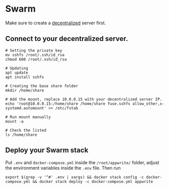 # Swarm

Make sure to create a [decentralized](../decentralized) server first.

## Connect to your decentralized server.

```shell
# Setting the private key
mv sshfs /root/.ssh/id_rsa
chmod 600 /root/.ssh/id_rsa

# Updating
apt update
apt install sshfs

# Creating the base share folder
mkdir /home/share

# Add the mount, replace 10.0.0.15 with your decentralized server IP.
echo 'root@10.0.0.15:/home/share /home/share fuse.sshfs allow_other,x-systemd.automount' >> /etc/fstab

# Run mount manually
mount -a

# Check the listed
ls /home/share
```

## Deploy your Swarm stack

Put `.env` and `docker-compose.yml` inside the `/root/appwrite/` folder, adjust the environment variables inside the `.env` file. Then run

```shell
export $(grep -v '^#' .env | xargs) && docker stack config -c docker-compose.yml && docker stack deploy -c docker-compose.yml appwrite
```
